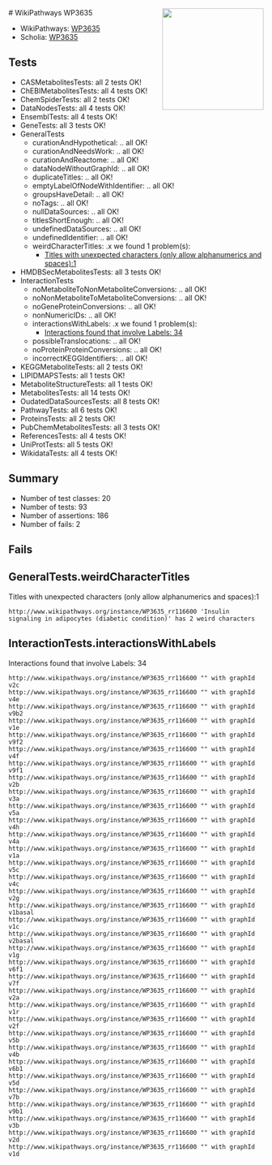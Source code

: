 <img style="float: right; width: 200px" src="https://upload.wikimedia.org/wikipedia/commons/thumb/8/83/Wplogo_with_text_500.png/640px-Wplogo_with_text_500.png" />
# WikiPathways WP3635

* WikiPathways: [WP3635](https://wikipathways.org/pathways/WP3635)
* Scholia: [WP3635](https://scholia.toolforge.org/wikipathways/WP3635)
## Tests
* CASMetabolitesTests: all 2 tests OK!
* ChEBIMetabolitesTests: all 4 tests OK!
* ChemSpiderTests: all 2 tests OK!
* DataNodesTests: all 4 tests OK!
* EnsemblTests: all 4 tests OK!
* GeneTests: all 3 tests OK!
* GeneralTests
    * curationAndHypothetical: .. all OK!
    * curationAndNeedsWork: .. all OK!
    * curationAndReactome: .. all OK!
    * dataNodeWithoutGraphId: .. all OK!
    * duplicateTitles: .. all OK!
    * emptyLabelOfNodeWithIdentifier: .. all OK!
    * groupsHaveDetail: .. all OK!
    * noTags: .. all OK!
    * nullDataSources: .. all OK!
    * titlesShortEnough: .. all OK!
    * undefinedDataSources: .. all OK!
    * undefinedIdentifier: .. all OK!
    * weirdCharacterTitles: .x we found 1 problem(s):
        * [Titles with unexpected characters (only allow alphanumerics and spaces):1](#fda87b3f)
* HMDBSecMetabolitesTests: all 3 tests OK!
* InteractionTests
    * noMetaboliteToNonMetaboliteConversions: .. all OK!
    * noNonMetaboliteToMetaboliteConversions: .. all OK!
    * noGeneProteinConversions: .. all OK!
    * nonNumericIDs: .. all OK!
    * interactionsWithLabels: .x we found 1 problem(s):
        * [Interactions found that involve Labels: 34](#fe97a8fa)
    * possibleTranslocations: .. all OK!
    * noProteinProteinConversions: .. all OK!
    * incorrectKEGGIdentifiers: .. all OK!
* KEGGMetaboliteTests: all 2 tests OK!
* LIPIDMAPSTests: all 1 tests OK!
* MetaboliteStructureTests: all 1 tests OK!
* MetabolitesTests: all 14 tests OK!
* OudatedDataSourcesTests: all 8 tests OK!
* PathwayTests: all 6 tests OK!
* ProteinsTests: all 2 tests OK!
* PubChemMetabolitesTests: all 3 tests OK!
* ReferencesTests: all 4 tests OK!
* UniProtTests: all 5 tests OK!
* WikidataTests: all 4 tests OK!


## Summary

* Number of test classes: 20
* Number of tests: 93
* Number of assertions: 186
* Number of fails: 2

## Fails

<a name="fda87b3f" />

## GeneralTests.weirdCharacterTitles

Titles with unexpected characters (only allow alphanumerics and spaces):1
```
http://www.wikipathways.org/instance/WP3635_rr116600 'Insulin signaling in adipocytes (diabetic condition)' has 2 weird characters
```

<a name="fe97a8fa" />

## InteractionTests.interactionsWithLabels

Interactions found that involve Labels: 34
```
http://www.wikipathways.org/instance/WP3635_rr116600 "" with graphId v2c
http://www.wikipathways.org/instance/WP3635_rr116600 "" with graphId v4e
http://www.wikipathways.org/instance/WP3635_rr116600 "" with graphId v9b2
http://www.wikipathways.org/instance/WP3635_rr116600 "" with graphId v1e
http://www.wikipathways.org/instance/WP3635_rr116600 "" with graphId v9f2
http://www.wikipathways.org/instance/WP3635_rr116600 "" with graphId v4f
http://www.wikipathways.org/instance/WP3635_rr116600 "" with graphId v9f1
http://www.wikipathways.org/instance/WP3635_rr116600 "" with graphId v2b
http://www.wikipathways.org/instance/WP3635_rr116600 "" with graphId v3a
http://www.wikipathways.org/instance/WP3635_rr116600 "" with graphId v5a
http://www.wikipathways.org/instance/WP3635_rr116600 "" with graphId v4h
http://www.wikipathways.org/instance/WP3635_rr116600 "" with graphId v4a
http://www.wikipathways.org/instance/WP3635_rr116600 "" with graphId v1a
http://www.wikipathways.org/instance/WP3635_rr116600 "" with graphId v5c
http://www.wikipathways.org/instance/WP3635_rr116600 "" with graphId v4c
http://www.wikipathways.org/instance/WP3635_rr116600 "" with graphId v2g
http://www.wikipathways.org/instance/WP3635_rr116600 "" with graphId v1basal
http://www.wikipathways.org/instance/WP3635_rr116600 "" with graphId v1c
http://www.wikipathways.org/instance/WP3635_rr116600 "" with graphId v2basal
http://www.wikipathways.org/instance/WP3635_rr116600 "" with graphId v1g
http://www.wikipathways.org/instance/WP3635_rr116600 "" with graphId v6f1
http://www.wikipathways.org/instance/WP3635_rr116600 "" with graphId v7f
http://www.wikipathways.org/instance/WP3635_rr116600 "" with graphId v2a
http://www.wikipathways.org/instance/WP3635_rr116600 "" with graphId v1r
http://www.wikipathways.org/instance/WP3635_rr116600 "" with graphId v2f
http://www.wikipathways.org/instance/WP3635_rr116600 "" with graphId v5b
http://www.wikipathways.org/instance/WP3635_rr116600 "" with graphId v4b
http://www.wikipathways.org/instance/WP3635_rr116600 "" with graphId v6b1
http://www.wikipathways.org/instance/WP3635_rr116600 "" with graphId v5d
http://www.wikipathways.org/instance/WP3635_rr116600 "" with graphId v7b
http://www.wikipathways.org/instance/WP3635_rr116600 "" with graphId v9b1
http://www.wikipathways.org/instance/WP3635_rr116600 "" with graphId v3b
http://www.wikipathways.org/instance/WP3635_rr116600 "" with graphId v2d
http://www.wikipathways.org/instance/WP3635_rr116600 "" with graphId v1d
```

